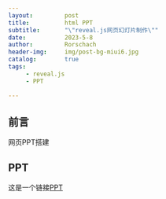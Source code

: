 ```yaml
---
layout:			post
title:			html PPT
subtitle:		"\"reveal.js网页幻灯片制作\""
date:			2023-5-8
author:			Rorschach
header-img:		img/post-bg-miui6.jpg
catalog:		true
tags:
     - reveal.js 
     - PPT

---
```




## 前言

网页PPT搭建



## PPT

这是一个链接[PPT](./htmlpptPackge/tech_profession.html)









